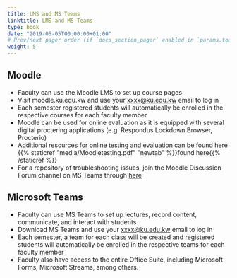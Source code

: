 ```yaml
---
title: LMS and MS Teams 
linktitle: LMS and MS Teams 
type: book
date: "2019-05-05T00:00:00+01:00"
# Prev/next pager order (if `docs_section_pager` enabled in `params.toml`)
weight: 5
---
```


## Moodle
* Faculty can use the Moodle LMS to set up course pages 
* Visit moodle.ku.edu.kw and use your xxxx@ku.edu.kw email to log in 
* Each semester registered students will automatically be enrolled in the respective courses for each faculty member
* Moodle can be used for online evaluation as it is equipped with several digital proctering applications (e.g. Respondus Lockdown Browser, Procterio) 
* Additional resources for online testing and evaluation can be found here {{% staticref "media/Moodletesting.pdf" "newtab" %}}found here{{% /staticref %}}
* For a repository of troubleshooting issues, join the Moodle Discussion Forum channel on MS Teams through [here](https://teams.microsoft.com/l/channel/19%3a99fbf1a1f3b6413abf58cb04d5f138ce%40thread.tacv2/Moodle%2520Discussion%2520Forum?groupId=53251618-b35a-40d1-9eb2-b85b3bf809ec&tenantId=f9258092-e362-4609-bea8-75884d326920)

## Microsoft Teams
* Faculty can use MS Teams to set up lectures, record content, communicate, and interact with students
* Download MS Teams and use your xxxx@ku.edu.kw email to log in 
* Each semester, a team for each class will be created and registered students will automatically be enrolled in the respective teams for each faculty member
* Faculty also have access to the entire Office Suite, including Microsoft Forms, Microsoft Streams, among others. 
